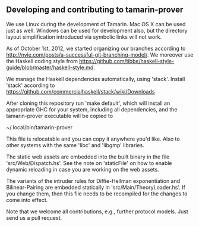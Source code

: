 Developing and contributing to tamarin-prover
---------------------------------------------

We use Linux during the development of Tamarin. Mac OS X can be used
just as well. Windows can be used for development also, but the
directory layout simplification introduced via symbolic links will not
work.

As of October 1st, 2012, we started organizing our branches according to
http://nvie.com/posts/a-successful-git-branching-model/.
We moreover use the Haskell coding style from
https://github.com/tibbe/haskell-style-guide/blob/master/haskell-style.md.

We manage the Haskell dependencies automatically, using
'stack'. Install 'stack' according to
https://github.com/commercialhaskell/stack/wiki/Downloads

After cloning this repository run 'make default', which will install an
appropriate GHC for your system, including all dependencies, and the
tamarin-prover executable will be copied to

  ~/.local/bin/tamarin-prover

This file is relocatable and you can copy it anywhere you'd like. Also to
other systems with the same 'libc' and 'libgmp' libraries.

The static web assets are embedded into the built binary in the file
'src/Web/Dispatch.hs'. See the note on 'staticFile' on how to enable dynamic
reloading in case you are working on the web assets.

The variants of the intruder rules for Diffie-Hellman exponentiation and
Bilinear-Pairing are embedded statically in 'src/Main/TheoryLoader.hs'. If you
change them, then this file needs to be recompiled for the changes to come
into effect.

Note that we welcome all contributions, e.g., further protocol models. Just
send us a pull request.
